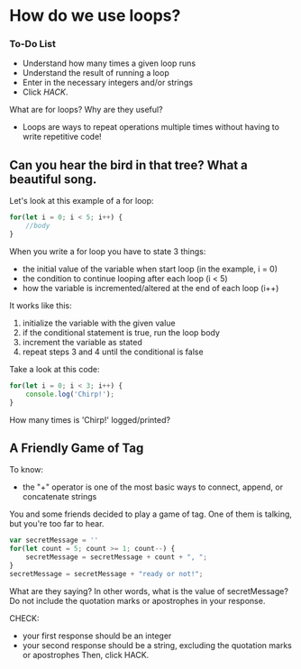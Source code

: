 # How do we use loops?

<div class="aside">
<h3>To-Do List</h3>
<ul>
  <li>Understand how many times a given loop runs</li>
  <li>Understand the result of running a loop</li>
  <li>Enter in the necessary integers and/or strings</li>
  <li>Click <em>HACK</em>.</li>
</ul>
</div>

What are for loops? Why are they useful?
- Loops are ways to repeat operations multiple times without having to write repetitive code!

## Can you hear the bird in that tree? What a beautiful song.
Let's look at this example of a for loop:
```js
for(let i = 0; i < 5; i++) {
    //body
}
```

When you write a for loop you have to state 3 things:
- the initial value of the variable when start loop (in the example, i = 0)
- the condition to continue looping after each loop (i < 5)
- how the variable is incremented/altered at the end of each loop (i++)

It works like this:
1. initialize the variable with the given value
2. if the conditional statement is true, run the loop body
3. increment the variable as stated
4. repeat steps 3 and 4 until the conditional is false

Take a look at this code:
```js
for(let i = 0; i < 3; i++) {
    console.log('Chirp!');
}
```
How many times is 'Chirp!' logged/printed?

## A Friendly Game of Tag
To know:
- the "+" operator is one of the most basic ways to connect, append, or concatenate strings

You and some friends decided to play a game of tag. One of them is talking, but you're too far to hear.

```js
var secretMessage = ''
for(let count = 5; count >= 1; count--) {
    secretMessage = secretMessage + count + ", "; 
}
secretMessage = secretMessage + "ready or not!";
```
What are they saying? In other words, what is the value of secretMessage?
Do not include the quotation marks or apostrophes in your response.


CHECK:
- your first response should be an integer
- your second response should be a string, excluding the quotation  marks or apostrophes
Then, click HACK.

